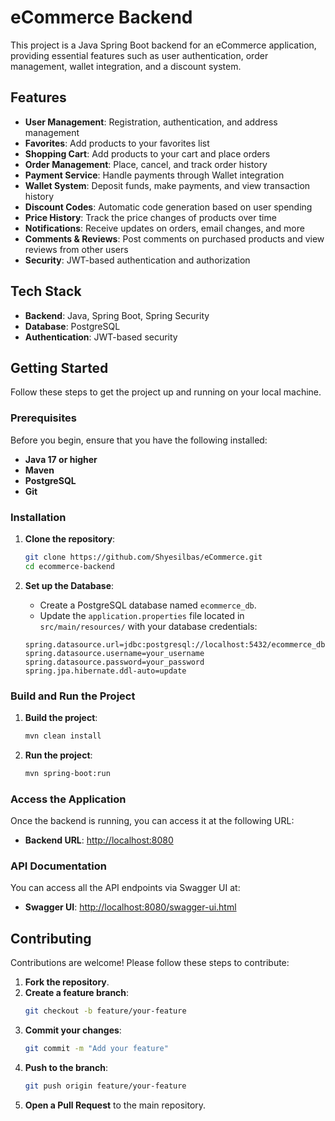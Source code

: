 # eCommerce Backend

This project is a Java Spring Boot backend for an eCommerce application, providing essential features such as user authentication, order management, wallet integration, and a discount system.

## Features

- **User Management**: Registration, authentication, and address management
- **Favorites**: Add products to your favorites list
- **Shopping Cart**: Add products to your cart and place orders
- **Order Management**: Place, cancel, and track order history
- **Payment Service**: Handle payments through Wallet integration
- **Wallet System**: Deposit funds, make payments, and view transaction history
- **Discount Codes**: Automatic code generation based on user spending
- **Price History**: Track the price changes of products over time
- **Notifications**: Receive updates on orders, email changes, and more
- **Comments & Reviews**: Post comments on purchased products and view reviews from other users
- **Security**: JWT-based authentication and authorization

## Tech Stack

- **Backend**: Java, Spring Boot, Spring Security
- **Database**: PostgreSQL
- **Authentication**: JWT-based security

## Getting Started

Follow these steps to get the project up and running on your local machine.

### Prerequisites

Before you begin, ensure that you have the following installed:

- **Java 17 or higher**
- **Maven**
- **PostgreSQL**
- **Git**

### Installation

1. **Clone the repository**:
   ```bash
   git clone https://github.com/Shyesilbas/eCommerce.git
   cd ecommerce-backend
   ```

2. **Set up the Database**:
   - Create a PostgreSQL database named `ecommerce_db`.
   - Update the `application.properties` file located in `src/main/resources/` with your database credentials:

   ```properties
   spring.datasource.url=jdbc:postgresql://localhost:5432/ecommerce_db
   spring.datasource.username=your_username
   spring.datasource.password=your_password
   spring.jpa.hibernate.ddl-auto=update
   ```

### Build and Run the Project

1. **Build the project**:
   ```bash
   mvn clean install
   ```

2. **Run the project**:
   ```bash
   mvn spring-boot:run
   ```

### Access the Application

Once the backend is running, you can access it at the following URL:

- **Backend URL**: [http://localhost:8080](http://localhost:8080)

### API Documentation

You can access all the API endpoints via Swagger UI at:

- **Swagger UI**: [http://localhost:8080/swagger-ui.html](http://localhost:8080/swagger-ui.html)

## Contributing

Contributions are welcome! Please follow these steps to contribute:

1. **Fork the repository**.
2. **Create a feature branch**:
   ```bash
   git checkout -b feature/your-feature
   ```
3. **Commit your changes**:
   ```bash
   git commit -m "Add your feature"
   ```
4. **Push to the branch**:
   ```bash
   git push origin feature/your-feature
   ```
5. **Open a Pull Request** to the main repository.
